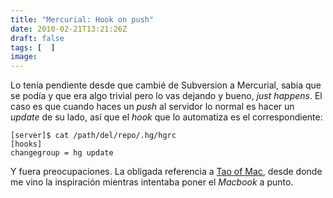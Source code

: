```yaml
---
title: "Mercurial: Hook on push"
date: 2010-02-21T13:21:26Z
draft: false
tags: [  ]
image: 
---
```


Lo tenía pendiente desde que cambié de Subversion a Mercurial, sabía que se podía y que era algo trivial pero lo vas dejando y bueno, <em>just happens</em>. El caso es que cuando haces un <em>push</em> al servidor lo normal es hacer un <em>update</em> de su lado, así que el <em>hook</em> que lo automatiza es el correspondiente:

```
[server]$ cat /path/del/repo/.hg/hgrc
[hooks]
changegroup = hg update
```

Y fuera preocupaciones. La obligada referencia a <a href="http://the.taoofmac.com/space/blog/2007/09/14/1130">Tao of Mac</a>, desde donde me vino la inspiración mientras intentaba poner el <em>Macbook</em> a punto.
